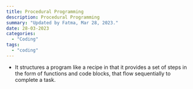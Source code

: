 ```yaml
---
title: Procedural Programming
description: Procedural Programming
summary: "Updated by Fatma, Mar 28, 2023."
date: 28-03-2023
categories:
  - "Coding"
tags:
  - "coding"
---
```


- It structures a program like a recipe in that it provides a set of steps in the form of functions and code blocks, that flow sequentially to complete a task.
